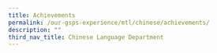 ```yaml
---
title: Achievements
permalink: /our-gsps-experience/mtl/chinese/achievements/
description: ""
third_nav_title: Chinese Language Department
---
```

